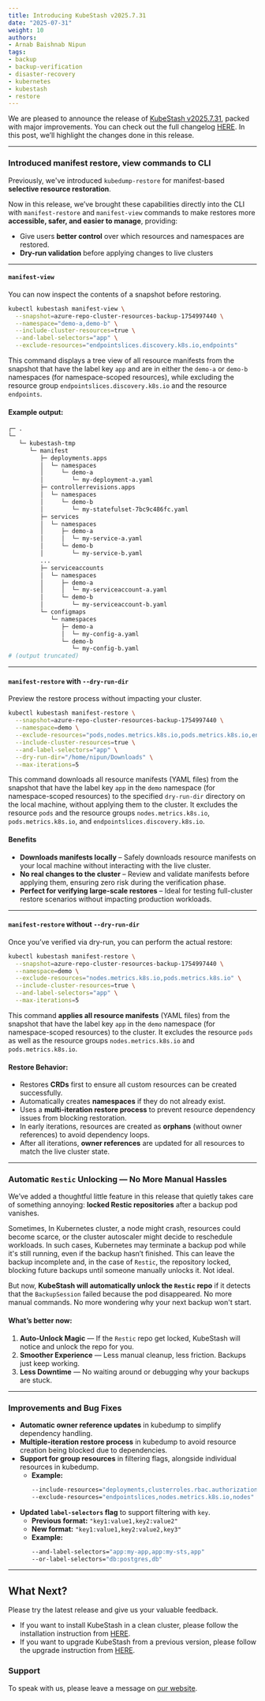 ```yaml
---
title: Introducing KubeStash v2025.7.31
date: "2025-07-31"
weight: 10
authors:
- Arnab Baishnab Nipun
tags:
- backup
- backup-verification
- disaster-recovery
- kubernetes
- kubestash
- restore
---
```


We are pleased to announce the release of [KubeStash v2025.7.31](https://kubestash.com/docs/v2025.7.31/setup/), packed with major improvements. You can check out the full changelog [HERE](https://github.com/kubestash/CHANGELOG/blob/master/releases/v2025.7.31/README.md). In this post, we’ll highlight the changes done in this release.

---

### Introduced manifest restore, view commands to CLI


Previously, we've introduced `kubedump-restore` for manifest-based **selective resource restoration**.

Now in this release, we’ve brought these capabilities directly into the CLI with `manifest-restore` and `manifest-view` commands to make restores more **accessible, safer, and easier to manage**, providing:

- Give users **better control** over which resources and namespaces are restored.
- **Dry-run validation** before applying changes to live clusters

---

#### `manifest-view`
You can now inspect the contents of a snapshot before restoring.

```bash
kubectl kubestash manifest-view \
  --snapshot=azure-repo-cluster-resources-backup-1754997440 \
  --namespace="demo-a,demo-b" \
  --include-cluster-resources=true \
  --and-label-selectors="app" \
  --exclude-resources="endpointslices.discovery.k8s.io,endpoints"
```
This command displays a tree view of all resource manifests from the snapshot that have the label key `app` and are in either the `demo-a` or `demo-b` namespaces (for namespace-scoped resources), while excluding the resource group `endpointslices.discovery.k8s.io` and the resource `endpoints`.

#### Example output:
```bash 
┌─ .
└─ 
   └─ kubestash-tmp
      └─ manifest
         ├─ deployments.apps
         │  └─ namespaces
         │     └─ demo-a
         │        └─ my-deployment-a.yaml
         ├─ controllerrevisions.apps
         │  └─ namespaces
         │     └─ demo-b
         │        └─ my-statefulset-7bc9c486fc.yaml
         ├─ services
         │  └─ namespaces
         │     ├─ demo-a
         │     │  └─ my-service-a.yaml
         │     └─ demo-b
         │        └─ my-service-b.yaml
         ...
         ├─ serviceaccounts
         │  └─ namespaces
         │     ├─ demo-a
         │     │  └─ my-serviceaccount-a.yaml
         │     └─ demo-b
         │        └─ my-serviceaccount-b.yaml
         └─ configmaps
            └─ namespaces
               ├─ demo-a
               │  └─ my-config-a.yaml
               └─ demo-b
                  └─ my-config-b.yaml
# (output truncated)
```
---

#### `manifest-restore` with `--dry-run-dir`
Preview the restore process without impacting your cluster.

```bash
kubectl kubestash manifest-restore \
  --snapshot=azure-repo-cluster-resources-backup-1754997440 \
  --namespace=demo \
  --exclude-resources="pods,nodes.metrics.k8s.io,pods.metrics.k8s.io,endpointslices.discovery.k8s.io" \
  --include-cluster-resources=true \
  --and-label-selectors="app" \
  --dry-run-dir="/home/nipun/Downloads" \
  --max-iterations=5
```
This command downloads all resource manifests (YAML files) from the snapshot that have the label key `app` in the `demo` namespace (for namespace-scoped resources) to the specified `dry-run-dir` directory on the local machine, without applying them to the cluster. It excludes the resource `pods` and the resource groups `nodes.metrics.k8s.io`, `pods.metrics.k8s.io`, and `endpointslices.discovery.k8s.io`.

#### Benefits

- **Downloads manifests locally** – Safely downloads resource manifests on your local machine without interacting with the live cluster.
- **No real changes to the cluster** – Review and validate manifests before applying them, ensuring zero risk during the verification phase.
- **Perfect for verifying large-scale restores** – Ideal for testing full-cluster restore scenarios without impacting production workloads.

---

#### `manifest-restore` without `--dry-run-dir`
Once you’ve verified via dry-run, you can perform the actual restore:

```bash
kubectl kubestash manifest-restore \
  --snapshot=azure-repo-cluster-resources-backup-1754997440 \
  --namespace=demo \
  --exclude-resources="nodes.metrics.k8s.io,pods.metrics.k8s.io" \
  --include-cluster-resources=true \
  --and-label-selectors="app" \
  --max-iterations=5
```
This command **applies all resource manifests** (YAML files) from the snapshot that have the label key `app` in the `demo` namespace (for namespace-scoped resources) to the cluster. It excludes the resource `pods` as well as the resource groups `nodes.metrics.k8s.io` and `pods.metrics.k8s.io`.

#### Restore Behavior:

- Restores **CRDs** first to ensure all custom resources can be created successfully.
- Automatically creates **namespaces** if they do not already exist.
- Uses a **multi-iteration restore process** to prevent resource dependency issues from blocking restoration.
- In early iterations, resources are created as **orphans** (without owner references) to avoid dependency loops.
- After all iterations, **owner references** are updated for all resources to match the live cluster state.

---

### Automatic `Restic` Unlocking — No More Manual Hassles

We’ve added a thoughtful little feature in this release that quietly takes care of something annoying: **locked Restic repositories** after a backup pod vanishes.

Sometimes, In Kubernetes cluster, a node might crash, resources could become scarce, or the cluster autoscaler might decide to reschedule workloads.
In such cases, Kubernetes may terminate a backup pod while it's still running, even if the backup hasn’t finished. This can leave the backup incomplete and, in the case of `Restic`, the repository locked, blocking future backups until someone manually unlocks it. Not ideal.

But now, **KubeStash will automatically unlock the `Restic` repo** if it detects that the `BackupSession` failed because the pod disappeared. No more manual commands. No more wondering why your next backup won't start.

#### What’s better now:

1. **Auto-Unlock Magic** — If the `Restic` repo get locked, KubeStash will notice and unlock the repo for you.
2. **Smoother Experience** — Less manual cleanup, less friction. Backups just keep working.
3. **Less Downtime** — No waiting around or debugging why your backups are stuck.

---

### Improvements and Bug Fixes

- **Automatic owner reference updates** in kubedump to simplify dependency handling.
- **Multiple-iteration restore process** in kubedump to avoid resource creation being blocked due to dependencies.
- **Support for group resources** in filtering flags, alongside individual resources in kubedump.
  - **Example:**
    ```bash
    --include-resources="deployments,clusterroles.rbac.authorization.k8s.io"
    --exclude-resources="endpointslices,nodes.metrics.k8s.io,nodes"
    ```
- **Updated `label-selectors` flag** to support filtering with `key`.
  - **Previous format:** `"key1:value1,key2:value2"`
  - **New format:** `"key1:value1,key2:value2,key3"`
  - **Example:**
    ```bash
    --and-label-selectors="app:my-app,app:my-sts,app"
    --or-label-selectors="db:postgres,db"
    ```

---

## What Next?
Please try the latest release and give us your valuable feedback.

- If you want to install KubeStash in a clean cluster, please follow the installation instruction from [HERE](https://kubestash.com/docs/v2025.7.31/setup/install/kubestash/).
- If you want to upgrade KubeStash from a previous version, please follow the upgrade instruction from [HERE](https://kubestash.com/docs/v2025.7.31/setup/upgrade/).

### Support

To speak with us, please leave a message on [our website](https://appscode.com/contact/).

